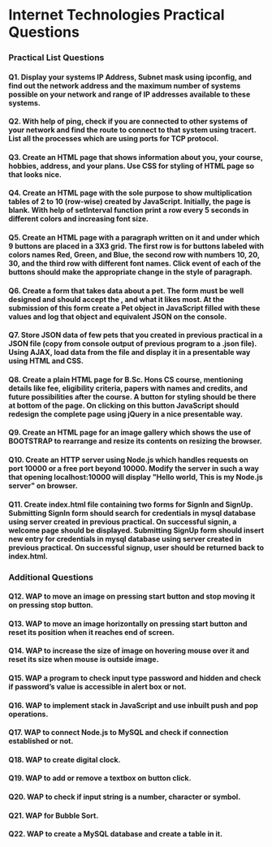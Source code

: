 # Internet Technologies Practical Questions

### Practical List Questions

#### Q1.  Display your systems IP Address, Subnet mask using ipconfig, and find out the network address and the maximum number of systems possible on your network and range of IP addresses available to these systems. 
#### Q2.  With help of ping, check if you are connected to other systems of your network and find the route to connect to that system using tracert. List all the processes which are using ports for TCP protocol.
#### Q3.  Create an HTML page that shows information about you, your course, hobbies, address, and your plans. Use CSS for styling of HTML page so that looks nice.
#### Q4.  Create an HTML page with the sole purpose to show multiplication tables of 2 to 10 (row-wise) created by JavaScript. Initially, the page is blank. With help of setInterval function print a row every 5 seconds in different colors and increasing font size.
#### Q5.  Create an HTML page with a paragraph written on it and under which 9 buttons are placed in a 3X3 grid. The first row is for buttons labeled with colors names Red, Green, and Blue, the second row with numbers 10, 20, 30, and the third row with different font names. Click event of each of the buttons should make the appropriate change in the style of paragraph.
#### Q6.  Create a form that takes data about a pet. The form must be well designed and should accept the , and what it likes most. At the submission of this form create a Pet object in JavaScript filled with these values and log that object and equivalent JSON on the console.
#### Q7.  Store JSON data of few pets that you created in previous practical in a JSON file (copy from console output of previous program to a .json file). Using AJAX, load data from the file and display it in a presentable way using HTML and CSS. 
#### Q8.  Create a plain HTML page for B.Sc. Hons CS course, mentioning details like fee, eligibility criteria, papers with names and credits, and future possibilities after the course. A button for styling should be there at bottom of the page. On clicking on this button JavaScript should redesign the complete page using jQuery in a nice presentable way.
#### Q9.  Create an HTML page for an image gallery which shows the use of BOOTSTRAP to rearrange and resize its contents on resizing the browser.
#### Q10. Create an HTTP server using Node.js which handles requests on port 10000 or a free port beyond 10000. Modify the server in such a way that opening localhost:10000 will display "Hello world, This is my Node.js server" on browser.
#### Q11. Create index.html file containing two forms for SignIn and SignUp. Submitting SignIn form should search for credentials in mysql database using server created in previous practical. On successful signin, a welcome page should be displayed. Submitting SignUp form should insert new entry for credentials in mysql database using server created in previous practical. On successful signup, user should be returned back to index.html.

### Additional Questions

#### Q12. WAP to move an image on pressing start button and stop moving it on pressing stop button.
#### Q13. WAP to move an image horizontally on pressing start button and reset its position when it reaches end of screen.
#### Q14. WAP to increase the size of image on hovering mouse over it and reset its size when mouse is outside image.
#### Q15. WAP a program to check input type password and hidden and check if password’s value is accessible in alert box or not.
#### Q16. WAP to implement stack in JavaScript and use inbuilt push and pop operations.
#### Q17. WAP to connect Node.js to MySQL and check if connection established or not.
#### Q18. WAP to create digital clock.
#### Q19. WAP to add or remove a textbox on button click.
#### Q20. WAP to check if input string is a number, character or symbol.
#### Q21. WAP for Bubble Sort.
#### Q22. WAP to create a MySQL database and create a table in it.
